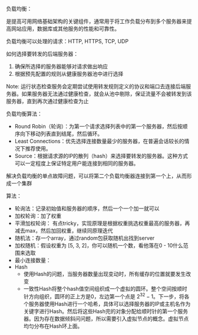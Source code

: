 负载均衡：

是提高可用网络基础架构的关键组件，通常用于将工作负载分布到多个服务器来提高网站应用，数据库或其他服务的性能和可靠性。

负载均衡可以处理的请求：HTTP, HTTPS, TCP, UDP

如何选择要转发的后端服务器：

1. 确保所选择的服务器能够对请求做出响应
2. 根据预先配置的规则从健康服务器池中进行选择

Note: 运行状态检查服务会定期尝试使用转发规则定义的协议和端口去连接后端服务器。如果服务器无法通过健康检查，就会从池中剔除，保证流量不会被转发到该服务器，直到再次通过健康检查为止

负载均衡算法：

* Round Robin（轮询）：为第一个请求选择列表中的第一个服务器，然后按顺序向下移动列表直到结尾，然后循环。
* Least Connections：优先选择连接数量最少的服务器，在普遍会话较长的情况下推荐使用。
* Source：根据请求源的IP的散列（hash）来选择要转发的服务器。这种方式可以一定程度上保证特定用户能连接到相同的服务器。



解决负载均衡的单点故障问题，可以将第二个负载均衡器连接到第一个上，从而形成一个集群



算法：

* 轮询法：记录初始值和服务器的顺序，然后一个一个加一就可以
* 加权轮询：加了权重
* 平滑加权轮询： 有点tricky，实现原理是根据权重挑选权重最高的服务器，再减去max，然后加回权重，继续同原理迭代
* 随机法：存一个array，通过random包获取随机出找到server
* 加权随机：假设权重为 [5, 3, 2]，你可以随机一个数，看他落在0 - 10什么范围来选取
* 最小连接数量：
* Hash
  * 使用Hash的问题，当服务器数量出现变动时，所有缓存的位置就要发生改变
  * 一致性Hash将整个hash值空间组织成一个虚拟的圆环。整个空间按顺时针方向组织，圆环的正上方是0，左边第一个点是 $2^{32} - 1$。下一步，将各个服务器使用Hash进行一个哈希，具体可以选择服务器的IP或主机名作为关键字进行Hash。然后将这些Hash完的对象分配给顺时针的第一个服务器。因为存在数据倾斜问问题，所以需要引入虚拟节点的概念。虚拟节点均匀分布在Hash环上面。